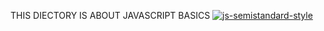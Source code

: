 THIS DIECTORY IS ABOUT JAVASCRIPT BASICS
[![js-semistandard-style](https://raw.githubusercontent.com/standard/semistandard/master/badge.svg)](https://github.com/standard/semistandard)
